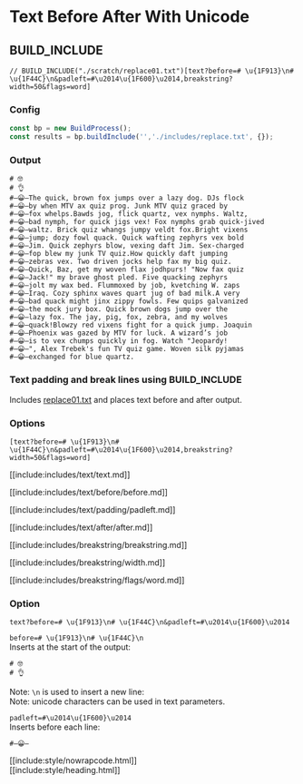 # Text Before After With Unicode

## BUILD_INCLUDE

<div class="nowrapcode">

```text
// BUILD_INCLUDE("./scratch/replace01.txt")[text?before=# \u{1F913}\n# \u{1F44C}\n&padleft=#\u2014\u{1F600}\u2014,breakstring?width=50&flags=word]
```

</div>

### Config

````js
const bp = new BuildProcess();
const results = bp.buildInclude('','./includes/replace.txt', {});
````

### Output

<div class="nowrapcode">

```text
# 🤓
# 👌
#—😀—The quick, brown fox jumps over a lazy dog. DJs flock
#—😀—by when MTV ax quiz prog. Junk MTV quiz graced by
#—😀—fox whelps.Bawds jog, flick quartz, vex nymphs. Waltz,
#—😀—bad nymph, for quick jigs vex! Fox nymphs grab quick-jived
#—😀—waltz. Brick quiz whangs jumpy veldt fox.Bright vixens
#—😀—jump; dozy fowl quack. Quick wafting zephyrs vex bold
#—😀—Jim. Quick zephyrs blow, vexing daft Jim. Sex-charged
#—😀—fop blew my junk TV quiz.How quickly daft jumping
#—😀—zebras vex. Two driven jocks help fax my big quiz.
#—😀—Quick, Baz, get my woven flax jodhpurs! "Now fax quiz
#—😀—Jack!" my brave ghost pled. Five quacking zephyrs
#—😀—jolt my wax bed. Flummoxed by job, kvetching W. zaps
#—😀—Iraq. Cozy sphinx waves quart jug of bad milk.A very
#—😀—bad quack might jinx zippy fowls. Few quips galvanized
#—😀—the mock jury box. Quick brown dogs jump over the
#—😀—lazy fox. The jay, pig, fox, zebra, and my wolves
#—😀—quack!Blowzy red vixens fight for a quick jump. Joaquin
#—😀—Phoenix was gazed by MTV for luck. A wizard’s job
#—😀—is to vex chumps quickly in fog. Watch "Jeopardy!
#—😀—", Alex Trebek's fun TV quiz game. Woven silk pyjamas
#—😀—exchanged for blue quartz.
```

</div>

### Text padding and break lines using BUILD_INCLUDE

Includes [replace01.txt](replacements/replace01.txt.html) and places text before and after output.


### Options

`[text?before=# \u{1F913}\n# \u{1F44C}\n&padleft=#\u2014\u{1F600}\u2014,breakstring?width=50&flags=word]`  

[[include:includes/text/text.md]]

[[include:includes/text/before/before.md]]

[[include:includes/text/padding/padleft.md]]

[[include:includes/text/after/after.md]]

[[include:includes/breakstring/breakstring.md]]

[[include:includes/breakstring/width.md]]

[[include:includes/breakstring/flags/word.md]]

### Option

`text?before=# \u{1F913}\n# \u{1F44C}\n&padleft=#\u2014\u{1F600}\u2014`

`before=# \u{1F913}\n# \u{1F44C}\n`  
Inserts at the start of the output:

```text
# 🤓
# 👌
```

Note: `\n` is used to insert a new line:  
Note: unicode characters can be used in text parameters.

`padleft=#\u2014\u{1F600}\u2014`  
Inserts before each line:

```text
#—😀—
```

[[include:style/nowrapcode.html]]  
[[include:style/heading.html]]